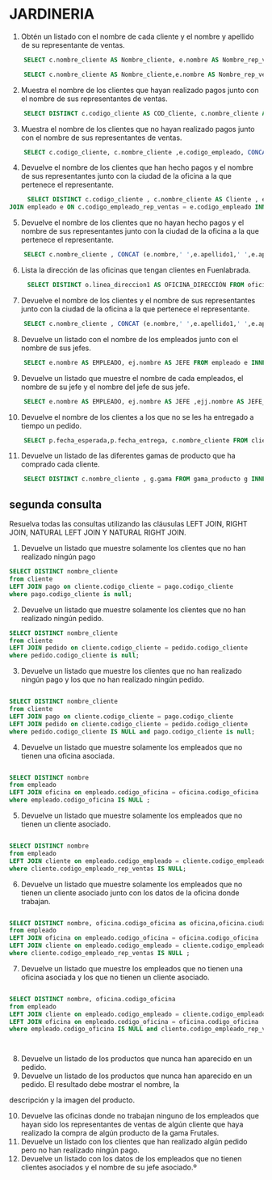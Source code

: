# JARDINERIA

1. Obtén un listado con el nombre de cada cliente y el nombre y apellido de su representante de ventas.

```sql
    SELECT c.nombre_cliente AS Nombre_cliente, e.nombre AS Nombre_rep_ventas, e.apellido1 AS Apellido_rep_ventas FROM cliente c INNER JOIN empleado e ON c.codigo_empleado_rep_ventas = e.codigo_empleado;
```

```sql
    SELECT c.nombre_cliente AS Nombre_cliente,e.nombre AS Nombre_rep_ventas,e.apellido1 AS Apellido_rep_ventas FROM cliente c,empleado e WHERE c.codigo_empleado_rep_ventas = e.codigo_empleado;

```

2. Muestra el nombre de los clientes que hayan realizado pagos junto con el nombre de sus representantes de ventas.

```sql
    SELECT DISTINCT c.codigo_cliente AS COD_Cliente, c.nombre_cliente AS Nombre_cliente, CONCAT( e.nombre,' ',e.apellido1,' ',e.apellido2) AS Representante_ventas FROM cliente c INNER JOIN empleado e  ON c.codigo_empleado_rep_ventas = e.codigo_empleado INNER JOIN pago p ON c.codigo_cliente = p.codigo_cliente ;

```

3. Muestra el nombre de los clientes que no hayan realizado pagos junto con el nombre de sus representantes de ventas.

```sql
    SELECT c.codigo_cliente, c.nombre_cliente ,e.codigo_empleado, CONCAT(e.nombre,' ',e.apellido1,' ',e.apellido2 ) AS REPRESENTANTE_VENTAS FROM cliente c LEFT JOIN pago p ON c.codigo_cliente = p.codigo_cliente INNER JOIN empleado e ON c.codigo_empleado_rep_ventas = e.codigo_empleado WHERE p.codigo_cliente IS NULL;
```


4. Devuelve el nombre de los clientes que han hecho pagos y el nombre de sus representantes junto con la ciudad de la oficina a la que pertenece el representante.

```sql
     SELECT DISTINCT c.codigo_cliente , c.nombre_cliente AS Cliente , e.codigo_empleado, CONCAT (e.nombre,' ',e.apellido1) AS empleado , o.ciudad AS ciudad_Representante_Ventas  FROM cliente c INNER
JOIN empleado e ON c.codigo_empleado_rep_ventas = e.codigo_empleado INNER JOIN pago p ON c.codigo_cliente = p.codigo_cliente INNER JOIN oficina o ON e.codigo_oficina = o.codigo_oficina;
```

5. Devuelve el nombre de los clientes que no hayan hecho pagos y el nombre de sus representantes junto con la ciudad de la oficina a la que pertenece el representante.

```sql
    SELECT c.nombre_cliente , CONCAT (e.nombre,' ',e.apellido1,' ',e.apellido2)AS representante_ventas , o.ciudad FROM cliente c LEFT JOIN pago p ON c.codigo_cliente = p.codigo_cliente INNER JOIN empleado e ON c.codigo_empleado_rep_ventas = e.codigo_empleado INNER JOIN oficina o ON e.codigo_oficina = o.codigo_oficina WHERE p.codigo_cliente IS NULL;
```

6. Lista la dirección de las oficinas que tengan clientes en Fuenlabrada.

```sql
     SELECT DISTINCT o.linea_direccion1 AS OFICINA_DIRECCIÓN FROM oficina o INNER JOIN empleado e ON o.codigo_oficina = e.codigo_oficina INNER JOIN cliente c ON e.codigo_empleado = c.codigo_empleado_rep_ventas WHERE c.ciudad = 'Fuenlabrada';
```

7. Devuelve el nombre de los clientes y el nombre de sus representantes junto con la ciudad de la oficina a la que pertenece el representante.

```sql
    SELECT c.nombre_cliente , CONCAT (e.nombre,' ',e.apellido1,' ',e.apellido2)AS representante_ventas , o.ciudad AS Ciudad_Representante FROM cliente c INNER JOIN empleado e ON c.codigo_empleado_rep_ventas = e.codigo_empleado INNER JOIN oficina o ON e.codigo_oficina = o.codigo_oficina ;
```

8. Devuelve un listado con el nombre de los empleados junto con el nombre de sus jefes.

```sql
    SELECT e.nombre AS EMPLEADO, ej.nombre AS JEFE FROM empleado e INNER JOIN empleado ej ON e.codigo_jefe = ej.codigo_empleado;
```

9. Devuelve un listado que muestre el nombre de cada empleados, el nombre de su jefe y el nombre del jefe de sus jefe.

```sql
    SELECT e.nombre AS EMPLEADO, ej.nombre AS JEFE ,ejj.nombre AS JEFE_DEL_JEFE FROM empleado e INNER JOIN empleado ej ON e.codigo_jefe = ej.codigo_empleado LEFT JOIN empleado ejj ON ej.codigo_jefe = ejj.codigo_empleado; 
```

10. Devuelve el nombre de los clientes a los que no se les ha entregado a tiempo un pedido.

```sql
    SELECT p.fecha_esperada,p.fecha_entrega, c.nombre_cliente FROM cliente c INNER JOIN pedido p ON c.codigo_cliente = p.codigo_cliente WHERE p.fecha_entrega > p.fecha_esperada OR p.fecha_entrega IS NULL ;
```

11. Devuelve un listado de las diferentes gamas de producto que ha comprado cada cliente.

```sql
    SELECT DISTINCT c.nombre_cliente , g.gama FROM gama_producto g INNER JOIN producto p ON g.gama = p.gama INNER JOIN detalle_pedido d ON p.codigo_producto = d.codigo_producto INNER JOIN pedido pd ON d.codigo_pedido = pd.codigo_pedido INNER JOIN cliente c ON pd.codigo_cliente = c.codigo_cliente; 
```




## segunda consulta


Resuelva todas las consultas utilizando las cláusulas LEFT JOIN, RIGHT JOIN, NATURAL LEFT JOIN Y NATURAL RIGHT JOIN.

1.   Devuelve un listado que muestre solamente los clientes que no han realizado ningún pago

```sql
SELECT DISTINCT nombre_cliente 
from cliente 
LEFT JOIN pago on cliente.codigo_cliente = pago.codigo_cliente
where pago.codigo_cliente is null;
```
2.   Devuelve un listado que muestre solamente los clientes que no han realizado ningún pedido.

```sql
SELECT DISTINCT nombre_cliente 
from cliente 
LEFT JOIN pedido on cliente.codigo_cliente = pedido.codigo_cliente
where pedido.codigo_cliente is null;
```

3.   Devuelve un listado que muestre los clientes que no han realizado ningún pago y los que no han realizado ningún pedido.

```sql

SELECT DISTINCT nombre_cliente 
from cliente 
LEFT JOIN pago on cliente.codigo_cliente = pago.codigo_cliente
LEFT JOIN pedido on cliente.codigo_cliente = pedido.codigo_cliente
where pedido.codigo_cliente IS NULL and pago.codigo_cliente is null; 

```


4.   Devuelve un listado que muestre solamente los empleados que no tienen una oficina asociada.

```sql

SELECT DISTINCT nombre 
from empleado 
LEFT JOIN oficina on empleado.codigo_oficina = oficina.codigo_oficina
where empleado.codigo_oficina IS NULL ;

```

5.   Devuelve un listado que muestre solamente los empleados que no tienen un cliente asociado.

```sql

SELECT DISTINCT nombre 
from empleado 
LEFT JOIN cliente on empleado.codigo_empleado = cliente.codigo_empleado_rep_ventas
where cliente.codigo_empleado_rep_ventas IS NULL;

```

6.   Devuelve un listado que muestre solamente los empleados que no tienen un cliente asociado junto con los datos de la
oficina donde trabajan.


```sql

SELECT DISTINCT nombre, oficina.codigo_oficina as oficina,oficina.ciudad ,oficina.pais ,oficina.region ,oficina.codigo_postal ,oficina.telefono, oficina.linea_direccion1, oficina.linea_direccion2 
from empleado 
LEFT JOIN oficina on empleado.codigo_oficina = oficina.codigo_oficina
LEFT JOIN cliente on empleado.codigo_empleado = cliente.codigo_empleado_rep_ventas
where cliente.codigo_empleado_rep_ventas IS NULL ;

```




7.   Devuelve un listado que muestre los empleados que no tienen una oficina asociada y los que no tienen un cliente asociado.



```sql

SELECT DISTINCT nombre, oficina.codigo_oficina
from empleado 
LEFT JOIN cliente on empleado.codigo_empleado = cliente.codigo_empleado_rep_ventas
LEFT JOIN oficina on empleado.codigo_oficina = oficina.codigo_oficina
where empleado.codigo_oficina IS NULL and cliente.codigo_empleado_rep_ventas IS NULL ;




```






8.   Devuelve un listado de los productos que nunca han aparecido en un pedido.
9.   Devuelve un listado de los productos que nunca han aparecido en un pedido. El resultado debe mostrar el nombre, la

descripción y la imagen del producto.

10.   Devuelve las oficinas donde no trabajan ninguno de los empleados que hayan sido los representantes de ventas de algún cliente que haya realizado la compra de algún producto de la gama Frutales.
11.  Devuelve un listado con los clientes que han realizado algún pedido pero no han realizado ningún pago.
12.   Devuelve un listado con los datos de los empleados que no tienen clientes asociados y el nombre de su jefe asociado.º
